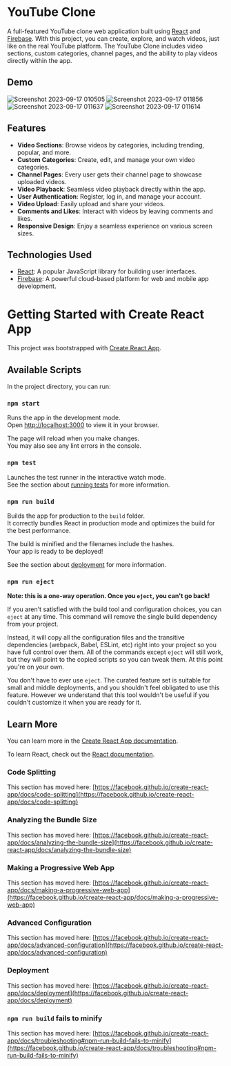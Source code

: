 # YouTube Clone

A full-featured YouTube clone web application built using [React](https://reactjs.org/) and [Firebase](https://firebase.google.com/). With this project, you can create, explore, and watch videos, just like on the real YouTube platform. The YouTube Clone includes video sections, custom categories, channel pages, and the ability to play videos directly within the app.

## Demo

![Screenshot 2023-09-17 010505](https://github.com/yogeshNavghane67/YouTube_Clone/assets/124075039/2f06988d-14d8-4dac-aac0-023a373cfc19)
![Screenshot 2023-09-17 011856](https://github.com/yogeshNavghane67/YouTube_Clone/assets/124075039/46d7ae73-4fea-4dab-a6f1-e8b0934dcb5e)
![Screenshot 2023-09-17 011637](https://github.com/yogeshNavghane67/YouTube_Clone/assets/124075039/5e00d62a-7fdd-4e75-8b2f-af6f288b36e8)
![Screenshot 2023-09-17 011614](https://github.com/yogeshNavghane67/YouTube_Clone/assets/124075039/778843aa-572d-4883-b2ab-bd98c044c8a0)



## Features

- **Video Sections**: Browse videos by categories, including trending, popular, and more.
- **Custom Categories**: Create, edit, and manage your own video categories.
- **Channel Pages**: Every user gets their channel page to showcase uploaded videos.
- **Video Playback**: Seamless video playback directly within the app.
- **User Authentication**: Register, log in, and manage your account.
- **Video Upload**: Easily upload and share your videos.
- **Comments and Likes**: Interact with videos by leaving comments and likes.
- **Responsive Design**: Enjoy a seamless experience on various screen sizes.

## Technologies Used

- [React](https://reactjs.org/): A popular JavaScript library for building user interfaces.
- [Firebase](https://firebase.google.com/): A powerful cloud-based platform for web and mobile app development.



















# Getting Started with Create React App

This project was bootstrapped with [Create React App](https://github.com/facebook/create-react-app).

## Available Scripts

In the project directory, you can run:

### `npm start`

Runs the app in the development mode.\
Open [http://localhost:3000](http://localhost:3000) to view it in your browser.

The page will reload when you make changes.\
You may also see any lint errors in the console.

### `npm test`

Launches the test runner in the interactive watch mode.\
See the section about [running tests](https://facebook.github.io/create-react-app/docs/running-tests) for more information.

### `npm run build`

Builds the app for production to the `build` folder.\
It correctly bundles React in production mode and optimizes the build for the best performance.

The build is minified and the filenames include the hashes.\
Your app is ready to be deployed!

See the section about [deployment](https://facebook.github.io/create-react-app/docs/deployment) for more information.

### `npm run eject`

**Note: this is a one-way operation. Once you `eject`, you can't go back!**

If you aren't satisfied with the build tool and configuration choices, you can `eject` at any time. This command will remove the single build dependency from your project.

Instead, it will copy all the configuration files and the transitive dependencies (webpack, Babel, ESLint, etc) right into your project so you have full control over them. All of the commands except `eject` will still work, but they will point to the copied scripts so you can tweak them. At this point you're on your own.

You don't have to ever use `eject`. The curated feature set is suitable for small and middle deployments, and you shouldn't feel obligated to use this feature. However we understand that this tool wouldn't be useful if you couldn't customize it when you are ready for it.

## Learn More

You can learn more in the [Create React App documentation](https://facebook.github.io/create-react-app/docs/getting-started).

To learn React, check out the [React documentation](https://reactjs.org/).

### Code Splitting

This section has moved here: [https://facebook.github.io/create-react-app/docs/code-splitting](https://facebook.github.io/create-react-app/docs/code-splitting)

### Analyzing the Bundle Size

This section has moved here: [https://facebook.github.io/create-react-app/docs/analyzing-the-bundle-size](https://facebook.github.io/create-react-app/docs/analyzing-the-bundle-size)

### Making a Progressive Web App

This section has moved here: [https://facebook.github.io/create-react-app/docs/making-a-progressive-web-app](https://facebook.github.io/create-react-app/docs/making-a-progressive-web-app)

### Advanced Configuration

This section has moved here: [https://facebook.github.io/create-react-app/docs/advanced-configuration](https://facebook.github.io/create-react-app/docs/advanced-configuration)

### Deployment

This section has moved here: [https://facebook.github.io/create-react-app/docs/deployment](https://facebook.github.io/create-react-app/docs/deployment)

### `npm run build` fails to minify

This section has moved here: [https://facebook.github.io/create-react-app/docs/troubleshooting#npm-run-build-fails-to-minify](https://facebook.github.io/create-react-app/docs/troubleshooting#npm-run-build-fails-to-minify)
